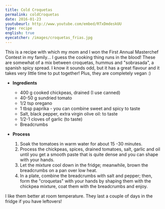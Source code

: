 ```yaml
---
title: Cold Croquetas
permalink: coldCroquetas
date: 2016-01-23
youtubeurl: http://www.youtube.com/embed/RTxDmdeskUU
type: recipe
english: true
eyecatcher: /images/croquetas_frias.jpg
---
```


This is a recipe with which my mom and I won the First Annual Masterchef Contest in my family... I guess the cooking thing runs in the blood!
These are somewhat of a mix between croquetas, hummus and "sobrasada", a spanish spicy spread. I know it sounds odd, but it has a great flavour and it takes very little time to put together!
Plus, they are completely vegan :)



* **Ingredients**
  * 400 g cooked chickpeas, drained (I use canned)
  * 40-50 g sundried tomato
  * 1/2 tsp oregano
  * 1 tbsp paprika - you can combine sweet and spicy to taste
  * Salt, black pepper, extra virgin olive oil: to taste
  * 1/2-1 cloves of garlic (to taste)
  * Breadcrumbs

* **Process**
  1. Soak the tomatoes in warm water for about 15 -30 minutes. 
  2. Process the chickpeas, spices, drained tomatoes, salt, garlic and oil until you get a smooth paste that is quite dense and you can shape with your hands.
  3. Let the mixture cool down in the fridge; meanwhile, brown the breadcrumbs on a pan over low heat.
  4. In a plate, combine the breadcrumbs with salt and pepper; then, form the "croquetas" with your hands by shaping them with the chickpea mixture, coat them with the breadcrumbs and enjoy.

I like them better at room temperature. They last a couple of days in the fridge if you have leftovers!

